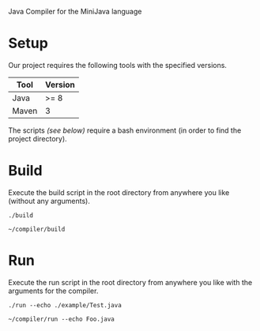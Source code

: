 Java Compiler for the MiniJava language

# Setup

Our project requires the following tools with the specified versions.

| Tool  | Version |
|-------|---------|
| Java  | >= 8    |
| Maven | 3       |

The scripts *(see below)* require a bash environment (in order to find the project directory).

# Build

Execute the build script in the root directory from anywhere you like (without any arguments).

`./build`

`~/compiler/build`

# Run

Execute the run script in the root directory from anywhere you like with the arguments for the compiler.

`./run --echo ./example/Test.java`

`~/compiler/run --echo Foo.java`
